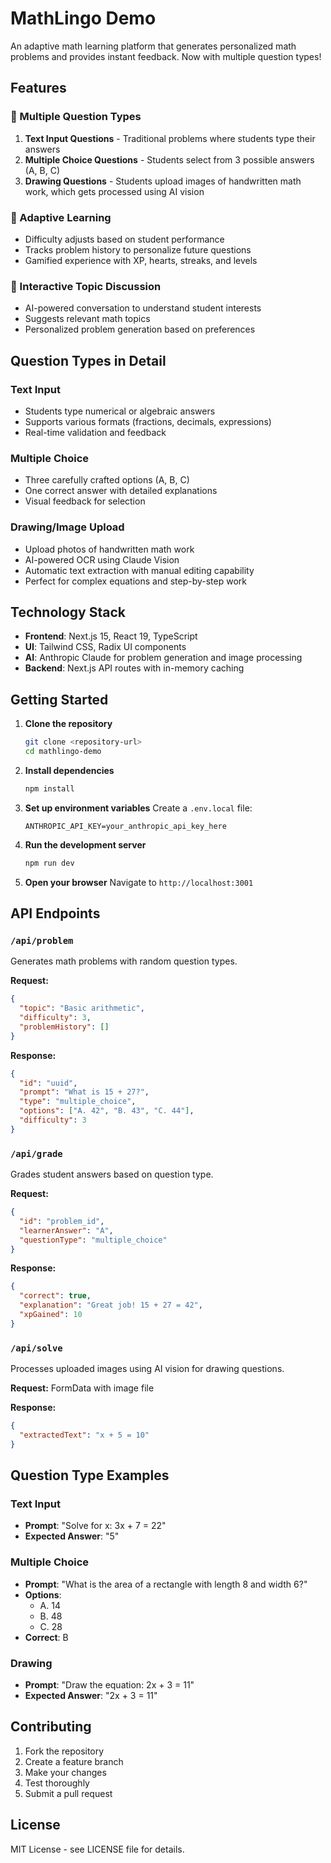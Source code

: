 # MathLingo Demo

An adaptive math learning platform that generates personalized math problems and provides instant feedback. Now with multiple question types!

## Features

### 🎯 Multiple Question Types

1. **Text Input Questions** - Traditional problems where students type their answers
2. **Multiple Choice Questions** - Students select from 3 possible answers (A, B, C)
3. **Drawing Questions** - Students upload images of handwritten math work, which gets processed using AI vision

### 🧠 Adaptive Learning

- Difficulty adjusts based on student performance
- Tracks problem history to personalize future questions
- Gamified experience with XP, hearts, streaks, and levels

### 💬 Interactive Topic Discussion

- AI-powered conversation to understand student interests
- Suggests relevant math topics
- Personalized problem generation based on preferences

## Question Types in Detail

### Text Input
- Students type numerical or algebraic answers
- Supports various formats (fractions, decimals, expressions)
- Real-time validation and feedback

### Multiple Choice
- Three carefully crafted options (A, B, C)
- One correct answer with detailed explanations
- Visual feedback for selection

### Drawing/Image Upload
- Upload photos of handwritten math work
- AI-powered OCR using Claude Vision
- Automatic text extraction with manual editing capability
- Perfect for complex equations and step-by-step work

## Technology Stack

- **Frontend**: Next.js 15, React 19, TypeScript
- **UI**: Tailwind CSS, Radix UI components
- **AI**: Anthropic Claude for problem generation and image processing
- **Backend**: Next.js API routes with in-memory caching

## Getting Started

1. **Clone the repository**
   ```bash
   git clone <repository-url>
   cd mathlingo-demo
   ```

2. **Install dependencies**
   ```bash
   npm install
   ```

3. **Set up environment variables**
   Create a `.env.local` file:
   ```env
   ANTHROPIC_API_KEY=your_anthropic_api_key_here
   ```

4. **Run the development server**
   ```bash
   npm run dev
   ```

5. **Open your browser**
   Navigate to `http://localhost:3001`

## API Endpoints

### `/api/problem`
Generates math problems with random question types.

**Request:**
```json
{
  "topic": "Basic arithmetic",
  "difficulty": 3,
  "problemHistory": []
}
```

**Response:**
```json
{
  "id": "uuid",
  "prompt": "What is 15 + 27?",
  "type": "multiple_choice",
  "options": ["A. 42", "B. 43", "C. 44"],
  "difficulty": 3
}
```

### `/api/grade`
Grades student answers based on question type.

**Request:**
```json
{
  "id": "problem_id",
  "learnerAnswer": "A",
  "questionType": "multiple_choice"
}
```

**Response:**
```json
{
  "correct": true,
  "explanation": "Great job! 15 + 27 = 42",
  "xpGained": 10
}
```

### `/api/solve`
Processes uploaded images using AI vision for drawing questions.

**Request:** FormData with image file

**Response:**
```json
{
  "extractedText": "x + 5 = 10"
}
```

## Question Type Examples

### Text Input
- **Prompt**: "Solve for x: 3x + 7 = 22"
- **Expected Answer**: "5"

### Multiple Choice
- **Prompt**: "What is the area of a rectangle with length 8 and width 6?"
- **Options**: 
  - A. 14
  - B. 48
  - C. 28
- **Correct**: B

### Drawing
- **Prompt**: "Draw the equation: 2x + 3 = 11"
- **Expected Answer**: "2x + 3 = 11"

## Contributing

1. Fork the repository
2. Create a feature branch
3. Make your changes
4. Test thoroughly
5. Submit a pull request

## License

MIT License - see LICENSE file for details.
